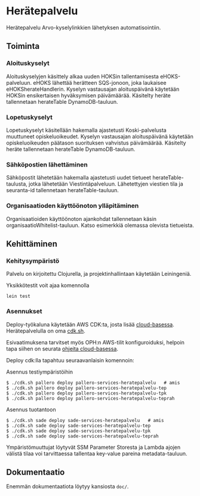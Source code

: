 # Herätepalvelu

Herätepalvelu Arvo-kyselylinkkien lähetyksen automatisointiin.

## Toiminta

### Aloituskyselyt

Aloituskyselyjen käsittely alkaa uuden HOKSin tallentamisesta eHOKS-palveluun.
eHOKS lähettää herätteen SQS-jonoon, joka laukaisee eHOKSherateHandlerin.
Kyselyn vastausajan aloituspäivänä käytetään HOKSin ensikertaisen hyväksymisen
päivämäärää. Käsitelty heräte tallennetaan herateTable DynamoDB-tauluun.

### Lopetuskyselyt

Lopetuskyselyt käsitellään hakemalla ajastetusti Koski-palvelusta muuttuneet
opiskeluoikeudet. Kyselyn vastausajan aloituspäivänä käytetään opiskeluoikeuden
päätason suorituksen vahvistus päivämäärää. Käsitelty heräte tallennetaan
herateTable DynamoDB-tauluun.

### Sähköpostien lähettäminen

Sähköpostit lähetetään hakemalla ajastetusti uudet tietueet
herateTable-taulusta, jotka lähetetään Viestintäpalveluun. Lähetettyjen
viestien tila ja seuranta-id tallennetaan herateTable-tauluun.

### Organisaatioden käyttöönoton ylläpitäminen

Organisaatioiden käyttöönoton ajankohdat tallennetaan käsin
organisaatioWhitelist-tauluun. Katso esimerkkiä olemassa olevista tietueista.

## Kehittäminen

### Kehitysympäristö

Palvelu on kirjoitettu Clojurella, ja projektinhallintaan käytetään Leiningeniä.

Yksikkötestit voit ajaa komennolla

`lein test`

### Asennukset

Deploy-työkaluna käytetään AWS CDK:ta, josta lisää
[cloud-basessa](https://github.com/Opetushallitus/cloud-base/blob/master/docs/infrastructure-management.md#cdk-ja-cdksh).
Herätepalvelulla on oma [cdk.sh](./cdk.sh).

Esivaatimuksena tarvitset myös OPH:n AWS-tilit konfiguroiduksi, helpoin tapa
siihen on seurata [ohjeita
cloud-basessa](https://github.com/Opetushallitus/cloud-base/blob/master/docs/new-developer.md).

Deploy cdk:lla tapahtuu seuraavanlaisin komennoin:

Asennus testiympäristöihin

```shell
$ ./cdk.sh pallero deploy pallero-services-heratepalvelu   # amis
$ ./cdk.sh pallero deploy pallero-services-heratepalvelu-tep
$ ./cdk.sh pallero deploy pallero-services-heratepalvelu-tpk
$ ./cdk.sh pallero deploy pallero-services-heratepalvelu-teprah
```

Asennus tuotantoon

```shell
$ ./cdk.sh sade deploy sade-services-heratepalvelu   # amis
$ ./cdk.sh sade deploy sade-services-heratepalvelu-tep
$ ./cdk.sh sade deploy sade-services-heratepalvelu-tpk
$ ./cdk.sh sade deploy sade-services-heratepalvelu-teprah
```

Ympäristömuuttujat löytyvät SSM Parameter Storesta ja Lambda ajojen välistä
tilaa voi tarvittaessa tallentaa key-value pareina metadata-tauluun.

## Dokumentaatio

Enemmän dokumentaatiota löytyy kansiosta `doc/`.
